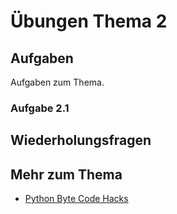 # Übungen Thema 2

## Aufgaben

Aufgaben zum Thema.

### Aufgabe 2.1

## Wiederholungsfragen



## Mehr zum Thema

* [Python Byte Code Hacks](http://www.bravegnu.org/blog/python-byte-code-hacks.html)